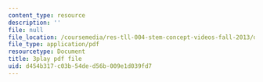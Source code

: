 ```yaml
---
content_type: resource
description: ''
file: null
file_location: /coursemedia/res-tll-004-stem-concept-videos-fall-2013/d454b317c03b54ded56b009e1d039fd7_pR12XGWcn0U.pdf
file_type: application/pdf
resourcetype: Document
title: 3play pdf file
uid: d454b317-c03b-54de-d56b-009e1d039fd7
---
```


